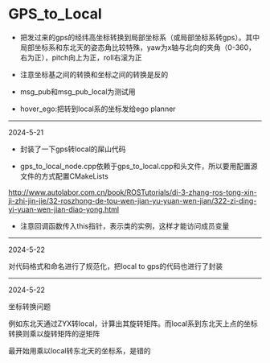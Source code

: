 # GPS_to_Local
* 把发过来的gps的经纬高坐标转换到局部坐标系（或局部坐标系转gps）。其中局部坐标系和东北天的姿态角比较特殊，yaw为x轴与北向的夹角（0-360，右为正），pitch向上为正，roll右滚为正

* 注意坐标基之间的转换和坐标之间的转换是反的

* msg_pub和msg_pub_local为测试用

* hover_ego:把转到local系的坐标发给ego planner

---

2024-5-21

* 封装了一下gps转local的屎山代码

* gps_to_local_node.cpp依赖于gps_to_local.cpp和头文件，所以要用配置源文件的方式配置CMakeLists

http://www.autolabor.com.cn/book/ROSTutorials/di-3-zhang-ros-tong-xin-ji-zhi-jin-jie/32-roszhong-de-tou-wen-jian-yu-yuan-wen-jian/322-zi-ding-yi-yuan-wen-jian-diao-yong.html

* 注意回调函数传入this指针，表示类的实例，这样才能访问成员变量

---
2024-5-22

对代码格式和命名进行了规范化，把local to gps的代码也进行了封装

---
2024-5-22

坐标转换问题

例如东北天通过ZYX转local，计算出其旋转矩阵。而local系到东北天上点的坐标转换则乘以旋转矩阵的逆矩阵

最开始用乘以local转东北天的坐标系，是错的
